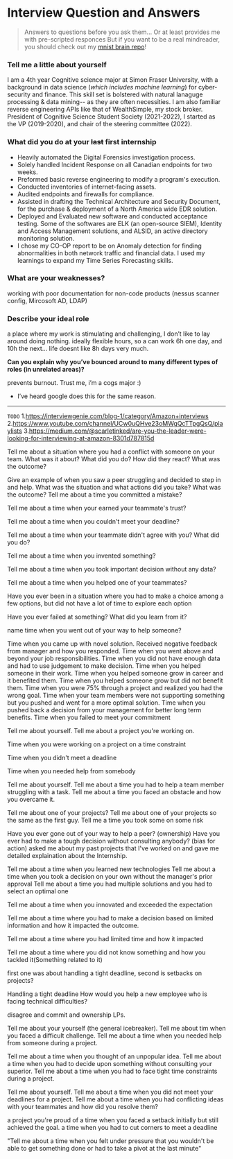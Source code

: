 # Interview Question and Answers 

> Answers to questions before you ask them... Or at least provides me with pre-scripted responces 
> But if you want to be a real mindreader, you should check out my [mnist brain repo](<https://github.com/alik604/mnist_brain>)!

### Tell me a little about yourself

I am a 4th year Cognitive science major at Simon Fraser University, with a background in data science (*which includes machine learning*) for cyber-security and finance. This skill set is bolstered with natural lanaguge processing & data mining-- as they are often necessities. I am also familiar reverse engineering APIs like that of WealthSimple, my stock broker. President of Cognitive Science Student Society (2021-2022), I started as the VP (2019-2020), and chair of the steering committee (2022).    

### What did you do at your ~~last~~ first internship 

- Heavily automated the Digital Forensics investigation process.
- Solely handled Incident Response on all Canadian endpoints for two weeks.
- Preformed basic reverse engineering to modify a program's execution.
- Conducted inventories of internet-facing assets.
- Audited endpoints and firewalls for compliance.
- Assisted in drafting the Technical Architecture and Security Document, for the purchase & deployment of a North America wide EDR solution.
- Deployed and Evaluated new software and conducted acceptance testing. Some of the softwares are ELK (an open-source SIEM), Identity and Access Management solutions, and ALSID, an active directory monitoring solution.
- I chose my CO-OP report to be on Anomaly detection for finding abnormalities in both network traffic and financial data. I used my learnings to expand my Time Series Forecasting skills.

### What are your weaknesses?

working with poor documentation for non-code products (nessus scanner config, Mircosoft AD, LDAP)

### **Describe your ideal role**

a place where my work is stimulating and challenging, I don’t like to lay around doing nothing. ideally flexible hours, so a can work 6h one day, and 10h the next... life doesnt like 8h days very much. 



**Can you explain why you’ve bounced around to many different types of roles (in unrelated areas)?**

prevents burnout. Trust me, i’m a cogs major :)

*  I’ve heard google does this for the same reason. 


----------------------
`TODO`
1.https://interviewgenie.com/blog-1/category/Amazon+interviews
2.https://www.youtube.com/channel/UCw0uQHve23oMWgQcTTpgQsQ/playlists
3.https://medium.com/@scarletinked/are-you-the-leader-were-looking-for-interviewing-at-amazon-8301d787815d

Tell me about a situation where you had a conflict with someone on your team. What was it about? What did you do? How did they react? What was the outcome?

Give an example of when you saw a peer struggling and decided to step in and help. What was the situation and what actions did you take? What was the outcome?
Tell me about a time you committed a mistake?

Tell me about a time when your earned your teammate's trust?

Tell me about a time when you couldn't meet your deadline?

Tell me about a time when your teammate didn't agree with you? What did you do?

Tell me about a time when you invented something?

Tell me about a time when you took important decision without any data?

Tell me about a time when you helped one of your teammates?

Have you ever been in a situation where you had to make a choice among a few options, but did not have a lot of time to explore each option

Have you ever failed at something? What did you learn from it?

name time when you went out of your way to help someone?

Time when you came up with novel solution.
Received negative feedback from manager and how you responded.
Time when you went above and beyond your job responsibilities.
Time when you did not have enough data and had to use judgement to make decision.
Time when you helped someone in their work.
Time when you helped someone grow in career and it benefited them.
Time when you helped someone grow but did not benefit them.
Time when you were 75% through a project and realized you had the wrong goal.
Time when your team members were not supporting something but you pushed and went for a more optimal solution.
Time when you pushed back a decision from your management for better long term benefits.
Time when you failed to meet your commitment

Tell me about yourself. Tell me about a project you're working on.

Time when you were working on a project on a time constraint

Time when you didn't meet a deadline

Time when you needed help from somebody

Tell me about yourself.
Tell me about a time you had to help a team member struggling with a task.
Tell me about a time you faced an obstacle and how you overcame it.

Tell me about one of your projects?
Tell me about one of your projects so the same as the first guy.
Tell me a time you took some on some risk

Have you ever gone out of your way to help a peer? (ownership)
Have you ever had to make a tough decision without consulting anybody? (bias for action)
asked me about my past projects that I've worked on and gave me detailed explaination about the Internship.

Tell me about a time when you learned new technologies
Tell me about a time when you took a decision on your own without the manager's prior approval
Tell me about a time you had multiple solutions and you had to select an optimal one

Tell me about a time when you innovated and exceeded the expectation

Tell me about a time where you had to make a decision based on limited information and how it impacted the outcome.

Tell me about a time where you had limited time and how it impacted

Tell me about a time where you did not know something and how you tackled it(Something related to it)

first one was about handling a tight deadline, second is setbacks on projects?

Handling a tight deadline
How would you help a new employee who is facing technical difficulties?

disagree and commit and ownership LPs.

Tell me about your yourself (the general icebreaker).
Tell me about tim when you faced a difficult challenge.
Tell me about a time when you needed help from someone during a project.

Tell me about a time when you thought of an unpopular idea.
Tell me about a time when you had to decide upon something without consulting your superior.
Tell me about a time when you had to face tight time constraints during a project.

Tell me about yourself.
Tell me about a time when you did not meet your deadlines for a project.
Tell me about a time when you had conflicting ideas with your teammates and how did you resolve them?

a project you're proud of
a time when you faced a setback initially but still achieved the goal.
a time when you had to cut corners to meet a deadline

"Tell me about a time when you felt under pressure that you wouldn't be able to get something done or had to take a pivot at the last minute"





